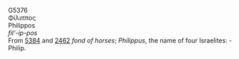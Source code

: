 G5376  
Φίλιππος  
Philippos  
*fil‘-ip-pos*  
From [5384](g5384) and [2462](g2462) *fond* *of* *horses*; *Philippus*,
the name of four Israelites: - Philip.  
